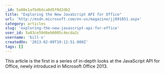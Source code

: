 ```yaml
---
_id: 5a88e1afbd6dca0d5f0d2db2
title: "Exploring the New JavaScript API for Office"
url: 'http://msdn.microsoft.com/en-us/magazine/jj891051.aspx'
category: articles
slug: 'exploring-the-new-javascript-api-for-office'
user_id: 5a83ce59d6eb0005c4ecda2c
username: 'bill-s'
createdOn: '2013-02-09T19:12:51.000Z'
tags: []
---
```


This article is the first in a series of in-depth looks at the JavaScript API for Office, newly introduced in Microsoft Office 2013.
